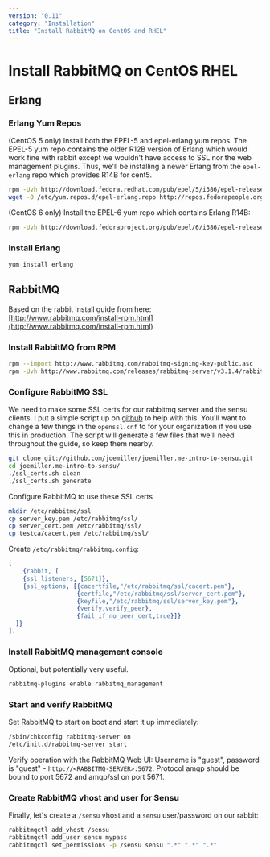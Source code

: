 ```yaml
---
version: "0.11"
category: "Installation"
title: "Install RabbitMQ on CentOS and RHEL"
---
```


# Install RabbitMQ on CentOS RHEL

## Erlang

### Erlang Yum Repos

(CentOS 5 only) Install both the EPEL-5 and epel-erlang yum repos. The EPEL-5 yum repo contains the older R12B version of Erlang which would work fine with rabbit except we wouldn't have access to SSL nor the web management plugins. Thus, we'll be installing a newer Erlang from the `epel-erlang` repo which provides R14B for cent5.

``` bash
rpm -Uvh http://download.fedora.redhat.com/pub/epel/5/i386/epel-release-5-4.noarch.rpm
wget -O /etc/yum.repos.d/epel-erlang.repo http://repos.fedorapeople.org/repos/peter/erlang/epel-erlang.repo
```
 
(CentOS 6 only) Install the EPEL-6 yum repo which contains Erlang R14B:

``` bash
rpm -Uvh http://download.fedoraproject.org/pub/epel/6/i386/epel-release-6-8.noarch.rpm
```

### Install Erlang

``` bash
yum install erlang
```

## RabbitMQ

Based on the rabbit install guide from here: [http://www.rabbitmq.com/install-rpm.html](http://www.rabbitmq.com/install-rpm.html)

### Install RabbitMQ from RPM

``` bash
rpm --import http://www.rabbitmq.com/rabbitmq-signing-key-public.asc
rpm -Uvh http://www.rabbitmq.com/releases/rabbitmq-server/v3.1.4/rabbitmq-server-3.1.4-1.noarch.rpm
```

### Configure RabbitMQ SSL

We need to make some SSL certs for our rabbitmq server and the sensu clients. I put a simple script up on [github](https://github.com/joemiller/joemiller.me-intro-to-sensu) to help with this. You'll want to change a few things in the `openssl.cnf` to for your organization if you use this in production. The script will generate a few files that we'll need throughout the guide, so keep them nearby.

``` bash
git clone git://github.com/joemiller/joemiller.me-intro-to-sensu.git
cd joemiller.me-intro-to-sensu/
./ssl_certs.sh clean
./ssl_certs.sh generate
```

Configure RabbitMQ to use these SSL certs

``` bash
mkdir /etc/rabbitmq/ssl
cp server_key.pem /etc/rabbitmq/ssl/
cp server_cert.pem /etc/rabbitmq/ssl/
cp testca/cacert.pem /etc/rabbitmq/ssl/
```
    
Create `/etc/rabbitmq/rabbitmq.config`:

``` erlang
[
    {rabbit, [
    {ssl_listeners, [5671]},
    {ssl_options, [{cacertfile,"/etc/rabbitmq/ssl/cacert.pem"},
                   {certfile,"/etc/rabbitmq/ssl/server_cert.pem"},
                   {keyfile,"/etc/rabbitmq/ssl/server_key.pem"},
                   {verify,verify_peer},
                   {fail_if_no_peer_cert,true}]}
  ]}
].
```

### Install RabbitMQ management console

Optional, but potentially very useful.

``` bash
rabbitmq-plugins enable rabbitmq_management
```

### Start and verify RabbitMQ

Set RabbitMQ to start on boot and start it up immediately:

``` bash
/sbin/chkconfig rabbitmq-server on
/etc/init.d/rabbitmq-server start
```

Verify operation with the RabbitMQ Web UI: Username is "guest", password is "guest" - `http://<RABBITMQ-SERVER>:5672`. Protocol amqp should be bound to port 5672 and amqp/ssl on port 5671.

### Create RabbitMQ vhost and user for Sensu

Finally, let's create a `/sensu` vhost and a `sensu` user/password on our rabbit:

``` bash
rabbitmqctl add_vhost /sensu
rabbitmqctl add_user sensu mypass
rabbitmqctl set_permissions -p /sensu sensu ".*" ".*" ".*"
```

